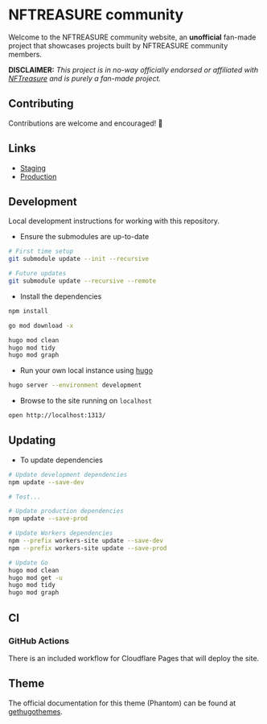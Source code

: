# NFTREASURE community

Welcome to the NFTREASURE community website, an **unofficial** fan-made project that showcases projects built by NFTREASURE community members.

**DISCLAIMER:** _This project is in no-way officially endorsed or affiliated with [NFTreasure](https://nftreasure.com/) and is purely a fan-made project._

## Contributing

Contributions are welcome and encouraged! 🥳

## Links

- [Staging](https://staging.nftreasure.community)
- [Production](https://nftreasure.community)

## Development

Local development instructions for working with this repository.

- Ensure the submodules are up-to-date

```bash
# First time setup
git submodule update --init --recursive

# Future updates
git submodule update --recursive --remote
```

- Install the dependencies

```bash
npm install

go mod download -x

hugo mod clean
hugo mod tidy
hugo mod graph
```

- Run your own local instance using [hugo](https://gohugo.io)

```bash
hugo server --environment development
```

- Browse to the site running on `localhost`

```bash
open http://localhost:1313/
```

## Updating

- To update dependencies

```bash
# Update development dependencies
npm update --save-dev

# Test...

# Update production dependencies
npm update --save-prod

# Update Workers dependencies
npm --prefix workers-site update --save-dev
npm --prefix workers-site update --save-prod

# Update Go
hugo mod clean
hugo mod get -u
hugo mod tidy
hugo mod graph
```

## CI

### GitHub Actions

There is an included workflow for Cloudflare Pages that will deploy the site.

## Theme

The official documentation for this theme (Phantom) can be found at [gethugothemes](https://docs.gethugothemes.com/phantom).
